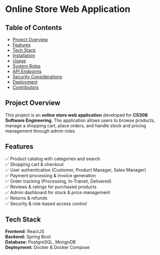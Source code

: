 # Online Store Web Application  

## Table of Contents  
- [Project Overview](#project-overview)  
- [Features](#features)  
- [Tech Stack](#tech-stack)  
- [Installation](#installation)  
- [Usage](#usage)  
- [System Roles](#system-roles)  
- [API Endpoints](#api-endpoints)  
- [Security Considerations](#security-considerations)  
- [Deployment](#deployment)  
- [Contributors](#contributors)  

## Project Overview  
This project is an **online store web application** developed for **CS308 Software Engineering**. The application allows users to browse products, manage a shopping cart, place orders, and handle stock and pricing management through admin roles.  

## Features  
✅ Product catalog with categories and search  
✅ Shopping cart & checkout  
✅ User authentication (Customer, Product Manager, Sales Manager)  
✅ Payment processing & invoice generation  
✅ Order tracking (Processing, In-Transit, Delivered)  
✅ Reviews & ratings for purchased products  
✅ Admin dashboard for stock & price management  
✅ Returns & refunds  
✅ Security & role-based access control  

## Tech Stack  
**Frontend:** ReactJS  
**Backend:** Spring Boot  
**Database:** PostgreSQL, MongoDB  
**Deployment:** Docker & Docker Compose  